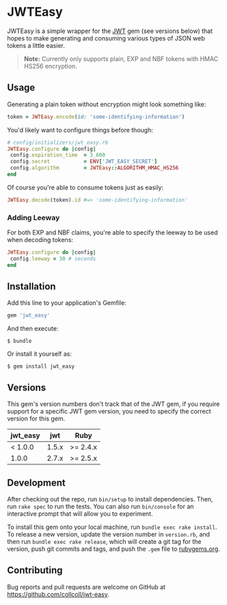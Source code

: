 # JWTEasy

JWTEasy is a simple wrapper for the [JWT](https://github.com/jwt/ruby-jwt) gem (see versions below) that hopes to make generating and consuming various types of JSON web tokens a little easier.

> **Note:** Currently only supports plain, EXP and NBF tokens with HMAC HS256 encryption.

## Usage

Generating a plain token without encryption might look something like:

```ruby
token = JWTEasy.encode(id: 'some-identifying-information')
```

You'd likely want to configure things before though:

```ruby
# config/initializers/jwt_easy.rb
JWTEasy.configure do |config|
 config.expiration_time  = 3_600
 config.secret           = ENV['JWT_EASY_SECRET']
 config.algorithm        = JWTEasy::ALGORITHM_HMAC_HS256
end
````

Of course you're able to consume tokens just as easily:

```ruby
JWTEasy.decode(token).id #=> 'some-identifying-information'
```

### Adding Leeway

For both EXP and NBF claims, you're able to specify the leeway to be used when decoding tokens:

```ruby
JWTEasy.configure do |config|
 config.leeway = 30 # seconds
end
````

## Installation

Add this line to your application's Gemfile:

```ruby
gem 'jwt_easy'
```

And then execute:

    $ bundle

Or install it yourself as:

    $ gem install jwt_easy

## Versions

This gem's version numbers don't track that of the JWT gem, if you require support for a specific JWT gem version, you need to specify the correct version for this gem. 

| jwt_easy | jwt   | Ruby     |
|----------|-------|----------|
| < 1.0.0  | 1.5.x | >= 2.4.x |
| 1.0.0    | 2.7.x | >= 2.5.x |

## Development

After checking out the repo, run `bin/setup` to install dependencies. Then, run `rake spec` to run the tests. You can also run `bin/console` for an interactive prompt that will allow you to experiment.

To install this gem onto your local machine, run `bundle exec rake install`. To release a new version, update the version number in `version.rb`, and then run `bundle exec rake release`, which will create a git tag for the version, push git commits and tags, and push the `.gem` file to [rubygems.org](https://rubygems.org).

## Contributing

Bug reports and pull requests are welcome on GitHub at https://github.com/collcoll/jwt-easy.
